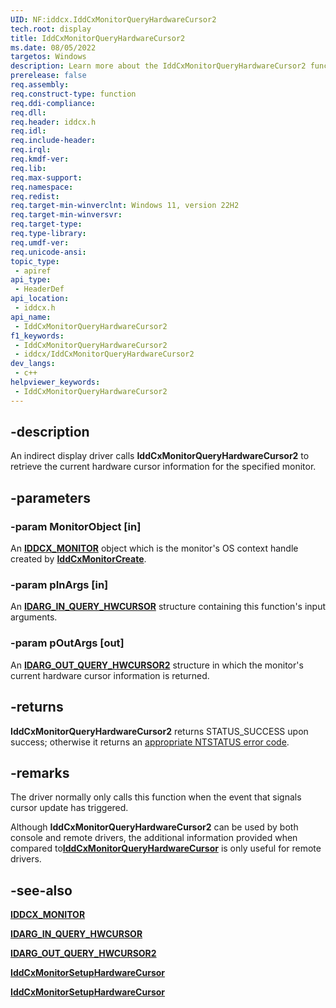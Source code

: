 ```yaml
---
UID: NF:iddcx.IddCxMonitorQueryHardwareCursor2
tech.root: display
title: IddCxMonitorQueryHardwareCursor2
ms.date: 08/05/2022
targetos: Windows
description: Learn more about the IddCxMonitorQueryHardwareCursor2 function.
prerelease: false
req.assembly: 
req.construct-type: function
req.ddi-compliance: 
req.dll: 
req.header: iddcx.h
req.idl: 
req.include-header: 
req.irql: 
req.kmdf-ver: 
req.lib: 
req.max-support: 
req.namespace: 
req.redist: 
req.target-min-winverclnt: Windows 11, version 22H2
req.target-min-winversvr: 
req.target-type: 
req.type-library: 
req.umdf-ver: 
req.unicode-ansi: 
topic_type:
 - apiref
api_type:
 - HeaderDef
api_location:
 - iddcx.h
api_name:
 - IddCxMonitorQueryHardwareCursor2
f1_keywords:
 - IddCxMonitorQueryHardwareCursor2
 - iddcx/IddCxMonitorQueryHardwareCursor2
dev_langs:
 - c++
helpviewer_keywords:
 - IddCxMonitorQueryHardwareCursor2
---
```


## -description

An indirect display driver calls **IddCxMonitorQueryHardwareCursor2** to retrieve the current hardware cursor information for the specified monitor.

## -parameters

### -param MonitorObject [in]

An [**IDDCX_MONITOR**](/windows-hardware/drivers/display/iddcx-objects) object which is the monitor's OS context handle created by [**IddCxMonitorCreate**](nf-iddcx-iddcxmonitorcreate.md).

### -param pInArgs [in]

An [**IDARG_IN_QUERY_HWCURSOR**](ns-iddcx-idarg_in_query_hwcursor.md) structure containing this function's input arguments.

### -param pOutArgs [out]

An [**IDARG_OUT_QUERY_HWCURSOR2**](ns-iddcx-idarg_out_query_hwcursor2.md) structure in which the monitor's current hardware cursor information is returned.

## -returns

**IddCxMonitorQueryHardwareCursor2** returns STATUS_SUCCESS upon success; otherwise it returns an [appropriate NTSTATUS error code](/windows-hardware/drivers/kernel/ntstatus-values).

## -remarks

The driver normally only calls this function when the event that signals cursor update has triggered.

Although **IddCxMonitorQueryHardwareCursor2** can be used by both console and remote drivers, the additional information provided when compared to[**IddCxMonitorQueryHardwareCursor**](nf-iddcx-iddcxmonitorqueryhardwarecursor.md) is only useful for remote drivers.

## -see-also

[**IDDCX_MONITOR**](/windows-hardware/drivers/display/iddcx-objects)

[**IDARG_IN_QUERY_HWCURSOR**](ns-iddcx-idarg_in_query_hwcursor.md)

[**IDARG_OUT_QUERY_HWCURSOR2**](ns-iddcx-idarg_out_query_hwcursor2.md)

[**IddCxMonitorSetupHardwareCursor**](nf-iddcx-iddcxmonitorsetuphardwarecursor.md)

[**IddCxMonitorSetupHardwareCursor**](nf-iddcx-iddcxmonitorsetuphardwarecursor.md)
